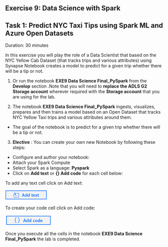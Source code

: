 ## Exercise 9: Data Science with Spark

## Task 1: Predict NYC Taxi Tips using Spark ML and Azure Open Datasets

Duration: 30 minutes

In this exercise you will play the role of a Data Scientist that based on the NYC Yellow Cab Dataset (that tracks trips and various attributes) using Synapse Notebook creates a model to predict for a given trip whether there will be a tip or not.

1. Or run the notebook **EXE9 Data Science Final_PySpark** from the **Develop** section .Note that you will need to **replace the ADLS G2 Storage account** wherever required with the **Storage account** that you are using for the lab.

2. The notebook **EXE9 Data Science Final_PySpark** ingests, visualizes, prepares and then trains a model based on an Open Dataset that tracks NYC Yellow Taxi trips and various attributes around them.

  - The goal of the notebook is to predict for a given trip whether there will be a tip or not.

3. **Elective** : You can create your own new Notebook by following these steps:

  - Configure and author your notebook:
  - Attach your Spark Compute
  - Select Spark as a language: **Pyspark**
  - Click on **Add text** or **{} Add code** for each cell below:

   To add any text cell click on  Add text:

   ![Text cell](images/77.png)

   To create your code cell click on Add code:

   ![Code cell](images/78.png)

Once you execute all the cells in the notebook **EXE9 Data Science Final_PySpark** the lab is completed.
